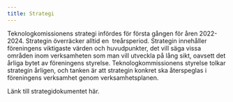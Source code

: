 ```yaml
---
title: Strategi
---
```

Teknologkomissionens strategi infördes för första gången för åren 2022-2024. Strategin överräcker alltid en  treårsperiod. Strategin innehåller föreningens viktigaste värden och huvudpunkter, det vill säga vissa områden inom verksamheten som man vill utveckla på lång sikt, oavsett det årliga bytet av föreningens styrelse. Teknologkommissionens styrelse tolkar strategin årligen, och tanken är att strategin konkret ska återspeglas i föreningens verksamhet genom verksamhetsplanen.  

Länk till strategidokumentet här.
